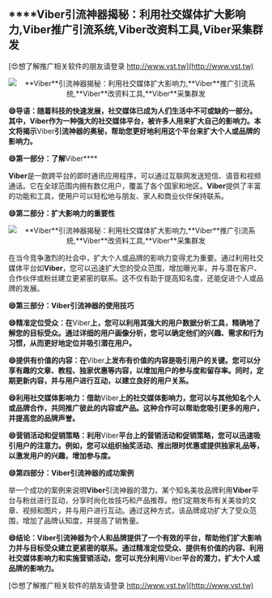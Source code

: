 ## ****Viber**引流神器揭秘：利用社交媒体扩大影响力,**Viber**推广引流系统,**Viber**改资料工具,**Viber**采集群发**

[😍想了解推广相关软件的朋友请登录 http://www.vst.tw](http://www.vst.tw)

 <center><img src="https://vst.tw/MP4/tuiguang/png/7.png" alt="**Viber**引流神器揭秘：利用社交媒体扩大影响力,**Viber**推广引流系统,**Viber**改资料工具,**Viber**采集群发"></center>

**😄导语：随着科技的快速发展，社交媒体已成为人们生活中不可或缺的一部分。其中，**Viber**作为一种强大的社交媒体平台，被许多人用来扩大自己的影响力。本文将揭示**Viber**引流神器的奥秘，帮助您更好地利用这个平台来扩大个人或品牌的影响力。**

**😄第一部分：了解**Viber****

**Viber**是一款跨平台的即时通讯应用程序，可以通过互联网发送短信、语音和视频通话。它在全球范围内拥有数亿用户，覆盖了各个国家和地区。**Viber**提供了丰富的功能和工具，使用户可以轻松地与朋友、家人和商业伙伴保持联系。

**😄第二部分：扩大影响力的重要性**

 <center><img src="https://vst.tw/MP4/tuiguang/png/7.png" alt="**Viber**引流神器揭秘：利用社交媒体扩大影响力,**Viber**推广引流系统,**Viber**改资料工具,**Viber**采集群发"></center>

在当今竞争激烈的社会中，扩大个人或品牌的影响力变得尤为重要。通过利用社交媒体平台如**Viber**，您可以迅速扩大您的受众范围，增加曝光率，并与潜在客户、合作伙伴或粉丝建立更紧密的联系。这不仅有助于提高知名度，还能促进个人或品牌的发展。

**😄第三部分：**Viber**引流神器的使用技巧**

**😄精准定位受众：在**Viber**上，您可以利用其强大的用户数据分析工具，精确地了解您的目标受众。通过详细的用户画像分析，您可以确定他们的兴趣、需求和行为习惯，从而更好地定位并吸引潜在用户。**

**😄提供有价值的内容：在**Viber**上发布有价值的内容是吸引用户的关键。您可以分享有趣的文章、教程、独家优惠等内容，以增加用户的参与度和留存率。同时，定期更新内容，并与用户进行互动，以建立良好的用户关系。**

**😄利用社交媒体影响力：借助**Viber**上的社交媒体影响力，您可以与其他知名个人或品牌合作，共同推广彼此的内容或产品。这种合作可以帮助您吸引更多的用户，并提高您的品牌声誉。**

**😄营销活动和促销策略：利用**Viber**平台上的营销活动和促销策略，您可以迅速吸引用户的注意力。例如，您可以组织抽奖活动、推出限时优惠或提供独家礼品等，以激发用户的兴趣，增加参与度。**

**😄第四部分：**Viber**引流神器的成功案例**

举一个成功的案例来说明**Viber**引流神器的潜力。某个知名美妆品牌利用**Viber**平台与粉丝进行互动，分享时尚化妆技巧和产品推荐。他们定期发布有关美妆的文章、视频和图片，并与用户进行互动。通过这种方式，该品牌成功扩大了受众范围，增加了品牌认知度，并提高了销售量。

**😄结论：**Viber**引流神器为个人和品牌提供了一个有效的平台，帮助他们扩大影响力并与目标受众建立更紧密的联系。通过精准定位受众、提供有价值的内容、利用社交媒体影响力和实施营销活动，您可以充分利用**Viber**平台的潜力，扩大个人或品牌的影响力。**

[😍想了解推广相关软件的朋友请登录 http://www.vst.tw](http://www.vst.tw)



